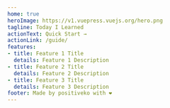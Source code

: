 ```yaml
---
home: true
heroImage: https://v1.vuepress.vuejs.org/hero.png
tagline: Today I Learned
actionText: Quick Start →
actionLink: /guide/
features:
- title: Feature 1 Title
  details: Feature 1 Description
- title: Feature 2 Title
  details: Feature 2 Description
- title: Feature 3 Title
  details: Feature 3 Description
footer: Made by positiveko with ❤️
---
```

